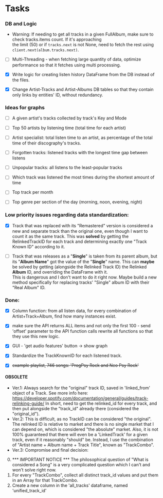 # Tasks

### DB and Logic
- Warning: If needing to get all tracks in a given FullAlbum, make sure to check tracks.items count. If it's approaching  
the limit (50) or if ``tracks.next`` is not None, need to fetch the rest using ``client.next(album.tracks.next)``.
- [ ] Multi-Threading - when fetching large quantity of data, optimize performance so that it fetches using multi processing.
- [x] Write logic for creating listen history DataFrame from the DB instead of the files.
- [x] Change Artist-Tracks and Artist-Albums DB tables so that they contain only links by entities' ID, without redundancy.


### Ideas for graphs
- [ ] A given artist's tracks collected by track's Key and Mode
- [ ] Top 50 artists by listening time (total time for each artist)
- [ ] Artist specialist: total listen time to an artist, as percentage of the total time of their discography's tracks.
- [ ] Forgotten tracks: listened tracks with the longest time gap between listens
- [ ] Unpopular tracks: all listens to the least-popular tracks
- [ ] Which track was listened the most times during the shortest amount of time
- [ ] Top track per month
- [ ] Top genre per section of the day (morning, noon, evening, night)


### Low priority issues regarding data standardization:
- [x] Track that was replaced with its "Remastered" version is considered a new and separate track than the original one,
 even though I want to count it as the same track. This was **solved** by getting the RelinkedTrackID for each track
 and determining exactly one "Track Known ID" according to it.
- [ ] Track that was releases as a "**Single**" is taken from its parent album, but its "**Album Name**" got the value of the "**Single**" name.
 This can **maybe** be solved by getting (alongside the Relinked Track ID) the Relinked **Album** ID, and overriding the DataFrame with it. \
 This is dangerous and I don't want to do it right now.
 Maybe build a new method specifically for replacing tracks' "Single" album ID with their "Real Album" ID.


### Done:
- [x] Column function: from all listen data, for every combination of Artist+Track+Album, find how many instances exist.
- [x] make sure the API returns ALL items and not only the first 100 - send 'offset' parameter to the API function calls
rewrite all functions so that they use this new logic.
- [x] GUI - 'get audio features' button -> show graph
- [x] Standardize the TrackKnownID for each listened track.
- [x] ~~example playlist, 746 songs: 'ProgPsy Rock and Neo Psy Rock'~~



#### OBSOLETE
* Ver.1: Always search for the "original" track ID, saved in 'linked_from' object of a Track.
See more info here: https://developer.spotify.com/documentation/general/guides/track-relinking-guide/
  In short, need to get the relinked_id for every track, and then put alongside the "track_id" already there (considered the "original_id").
* Ver.2: This is difficult, as no TrackID can be considered "the original". The relinked ID is relative to market and there is no single
market that I can depend on, which is considered "the absolute" market.
Also, it is not 100% guaranteed that there will even be a 'LinkedTrack' for a given track, even if it reasonably "should" be.
Instead, I use the combination of "Artist name + Album name + Track Title", known as "TrackCombo".
* Ver.3: Compromise and final decision:
0. *** IMPORTANT NOTICE *** The philosophical question of "What is considered a Song" is a very complicated question
which I can't and won't solve right now.
1. For every "TrackCombo", collect all distinct track_id values and put them in an Array for that TrackCombo.
2. Create a new column in the 'all_tracks' dataframe, named 'unified_track_id'

